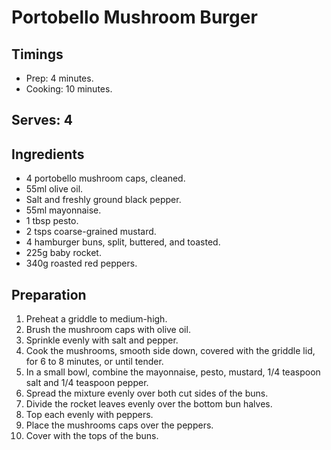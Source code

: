 # Portobello Mushroom Burger

## Timings

* Prep: 4 minutes.
* Cooking: 10 minutes.

## Serves: **4**

## Ingredients

* 4 portobello mushroom caps, cleaned.
* 55ml olive oil.
* Salt and freshly ground black pepper.
* 55ml mayonnaise.
* 1 tbsp pesto.
* 2 tsps coarse-grained mustard.
* 4 hamburger buns, split, buttered, and toasted.
* 225g baby rocket.
* 340g roasted red peppers.

## Preparation

1) Preheat a griddle to medium-high.
2) Brush the mushroom caps with olive oil.
3) Sprinkle evenly with salt and pepper.
4) Cook the mushrooms, smooth side down, covered with the griddle lid, for 6 to 8 minutes, or until tender.
5) In a small bowl, combine the mayonnaise, pesto, mustard, 1/4 teaspoon salt and 1/4 teaspoon pepper.
6) Spread the mixture evenly over both cut sides of the buns.
7) Divide the rocket leaves evenly over the bottom bun halves.
8) Top each evenly with peppers.
9) Place the mushrooms caps over the peppers.
10) Cover with the tops of the buns.
